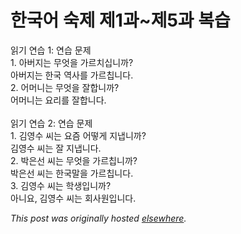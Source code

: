 # 한국어 숙제 제1과~제5과 복습

<div>
<div>&#51069;&#44592; &#50672;&#49845; 1: &#50672;&#49845; &#47928;&#51228;<br>1. &#50500;&#48260;&#51648;&#45716; &#47924;&#50631;&#51012; &#44032;&#47476;&#52824;&#49901;&#45768;&#44620;?<br>&#50500;&#48260;&#51648;&#45716; &#54620;&#44397; &#50669;&#49324;&#47484; &#44032;&#47476;&#52841;&#45768;&#45796;.</div>
<div>2. &#50612;&#47672;&#45768;&#45716; &#47924;&#50631;&#51012; &#51096;&#54633;&#45768;&#44620;?<br>&#50612;&#47672;&#45768;&#45716; &#50836;&#47532;&#47484; &#51096;&#54633;&#45768;&#45796;.</div>
<br><div> </div>&#51069;&#44592; &#50672;&#49845; 2: &#50672;&#49845; &#47928;&#51228;<br>1. &#44608;&#50689;&#49688; &#50472;&#45716; &#50836;&#51608; &#50612;&#46523;&#44172; &#51648;&#45253;&#45768;&#44620;?<br>&#44608;&#50689;&#49688; &#50472;&#45716; &#51096; &#51648;&#45253;&#45768;&#45796;.<br>2. &#48149;&#51008;&#49440; &#50472;&#45716; &#47924;&#50631;&#51012; &#44032;&#47476;&#52841;&#45768;&#44620;?<br>&#48149;&#51008;&#49440; &#50472;&#45716; &#54620;&#44397;&#47568;&#51012; &#44032;&#47476;&#52841;&#45768;&#45796;.<br>3. &#44608;&#50689;&#49688; &#50472;&#45716; &#54617;&#49373;&#51077;&#45768;&#44620;?<br>&#50500;&#45768;&#50836;, &#44608;&#50689;&#49688; &#50472;&#45716; &#54924;&#49324;&#50896;&#51077;&#45768;&#45796;.<br><div> </div>
</div>


*This post was originally hosted [elsewhere](http://planspace.blogspot.com/2008/12/15.html).*
